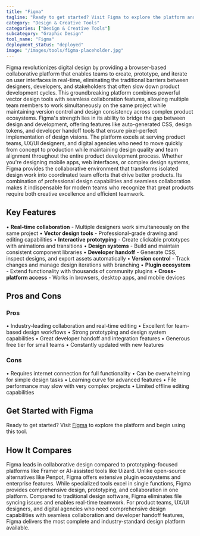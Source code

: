 ```yaml
---
title: "Figma"
tagline: "Ready to get started? Visit Figma to explore the platform and begin using thi..."
category: "Design & Creative Tools"
categories: ["Design & Creative Tools"]
subcategory: "Graphic Design"
tool_name: "Figma"
deployment_status: "deployed"
image: "/images/tools/figma-placeholder.jpg"
---
```

Figma revolutionizes digital design by providing a browser-based collaborative platform that enables teams to create, prototype, and iterate on user interfaces in real-time, eliminating the traditional barriers between designers, developers, and stakeholders that often slow down product development cycles. This groundbreaking platform combines powerful vector design tools with seamless collaboration features, allowing multiple team members to work simultaneously on the same project while maintaining version control and design consistency across complex product ecosystems. Figma's strength lies in its ability to bridge the gap between design and development, offering features like auto-generated CSS, design tokens, and developer handoff tools that ensure pixel-perfect implementation of design visions. The platform excels at serving product teams, UX/UI designers, and digital agencies who need to move quickly from concept to production while maintaining design quality and team alignment throughout the entire product development process. Whether you're designing mobile apps, web interfaces, or complex design systems, Figma provides the collaborative environment that transforms isolated design work into coordinated team efforts that drive better products. Its combination of professional design capabilities and seamless collaboration makes it indispensable for modern teams who recognize that great products require both creative excellence and efficient teamwork.

## Key Features

• **Real-time collaboration** - Multiple designers work simultaneously on the same project
• **Vector design tools** - Professional-grade drawing and editing capabilities
• **Interactive prototyping** - Create clickable prototypes with animations and transitions
• **Design systems** - Build and maintain consistent component libraries
• **Developer handoff** - Generate CSS, inspect designs, and export assets automatically
• **Version control** - Track changes and manage design iterations with branching
• **Plugin ecosystem** - Extend functionality with thousands of community plugins
• **Cross-platform access** - Works in browsers, desktop apps, and mobile devices

## Pros and Cons

### Pros
• Industry-leading collaboration and real-time editing
• Excellent for team-based design workflows
• Strong prototyping and design system capabilities
• Great developer handoff and integration features
• Generous free tier for small teams
• Constantly updated with new features

### Cons
• Requires internet connection for full functionality
• Can be overwhelming for simple design tasks
• Learning curve for advanced features
• File performance may slow with very complex projects
• Limited offline editing capabilities

## Get Started with Figma

Ready to get started? Visit [Figma](https://www.figma.com) to explore the platform and begin using this tool.

## How It Compares

Figma leads in collaborative design compared to prototyping-focused platforms like Framer or AI-assisted tools like Uizard. Unlike open-source alternatives like Penpot, Figma offers extensive plugin ecosystems and enterprise features. While specialized tools excel in single functions, Figma provides comprehensive design, prototyping, and collaboration in one platform. Compared to traditional design software, Figma eliminates file syncing issues and enables real-time teamwork. For product teams, UX/UI designers, and digital agencies who need comprehensive design capabilities with seamless collaboration and developer handoff features, Figma delivers the most complete and industry-standard design platform available.